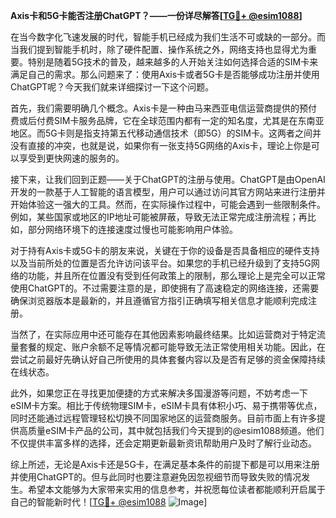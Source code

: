 **Axis卡和5G卡能否注册ChatGPT？——一份详尽解答[[TG💪+ @esim1088](https://t.me/s/esim1088)]**

在当今数字化飞速发展的时代，智能手机已经成为我们生活不可或缺的一部分。而当我们提到智能手机时，除了硬件配置、操作系统之外，网络支持也显得尤为重要。特别是随着5G技术的普及，越来越多的人开始关注如何选择合适的SIM卡来满足自己的需求。那么问题来了：使用Axis卡或者5G卡是否能够成功注册并使用ChatGPT呢？今天我们就来详细探讨一下这个问题。

首先，我们需要明确几个概念。Axis卡是一种由马来西亚电信运营商提供的预付费或后付费SIM卡服务品牌，它在全球范围内都有一定的知名度，尤其是在东南亚地区。而5G卡则是指支持第五代移动通信技术（即5G）的SIM卡。这两者之间并没有直接的冲突，也就是说，如果你有一张支持5G网络的Axis卡，理论上你是可以享受到更快网速的服务的。

接下来，让我们回到正题——关于ChatGPT的注册与使用。ChatGPT是由OpenAI开发的一款基于人工智能的语言模型，用户可以通过访问其官方网站来进行注册并开始体验这一强大的工具。然而，在实际操作过程中，可能会遇到一些限制条件。例如，某些国家或地区的IP地址可能被屏蔽，导致无法正常完成注册流程；再比如，部分网络环境下的连接速度过慢也可能影响用户体验。

对于持有Axis卡或5G卡的朋友来说，关键在于你的设备是否具备相应的硬件支持以及当前所处的位置是否允许访问该平台。如果您的手机已经升级到了支持5G网络的功能，并且所在位置没有受到任何政策上的限制，那么理论上是完全可以正常使用ChatGPT的。不过需要注意的是，即使拥有了高速稳定的网络连接，还需要确保浏览器版本是最新的，并且遵循官方指引正确填写相关信息才能顺利完成注册。

当然了，在实际应用中还可能存在其他因素影响最终结果。比如运营商对于特定流量套餐的规定、账户余额不足等情况都可能导致无法正常使用相关功能。因此，在尝试之前最好先确认好自己所使用的具体套餐内容以及是否有足够的资金保障持续在线状态。

此外，如果您正在寻找更加便捷的方式来解决多国漫游等问题，不妨考虑一下eSIM卡方案。相比于传统物理SIM卡，eSIM卡具有体积小巧、易于携带等优点，同时还能通过远程管理轻松切换不同国家地区的运营商服务。目前市面上有许多提供高质量eSIM卡产品的公司，其中就包括我们今天提到的@esim1088频道。他们不仅提供丰富多样的选择，还会定期更新最新资讯帮助用户及时了解行业动态。

综上所述，无论是Axis卡还是5G卡，在满足基本条件的前提下都是可以用来注册并使用ChatGPT的。但与此同时也要注意避免因忽视细节而导致失败的情况发生。希望本文能够为大家带来实用的信息参考，并祝愿每位读者都能顺利开启属于自己的智能新时代！[[TG💪+ @esim1088](https://t.me/s/esim1088) ![Image](https://i.postimg.cc/4NQfJmqS/Snipaste-2025-05-13-00-14-12.png)]